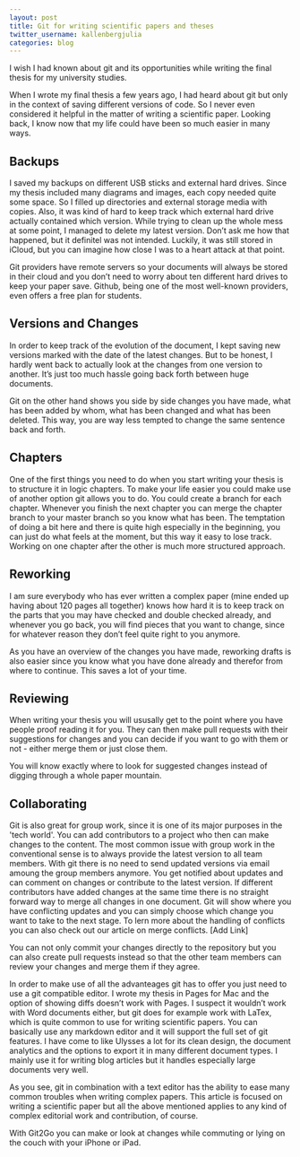 ```yaml
---
layout: post
title: Git for writing scientific papers and theses
twitter_username: kallenbergjulia
categories: blog
---
```


I wish I had known about git and its opportunities while writing the final thesis for my university studies.

When I wrote my final thesis a few years ago, I had heard about git but only in the context of saving different versions of code. So I never even considered it helpful in the matter of writing a scientific paper. Looking back, I know now that my life could have been so much easier in many ways.

## Backups

I saved my backups on different USB sticks and external hard drives. Since my thesis included many diagrams and images, each copy needed quite some space. So I filled up directories and external storage media with copies.
Also, it was kind of hard to keep track which external hard drive actually contained which version. While trying to clean up the whole mess at some point, I managed to delete my latest version. Don’t ask me how that happened, but it definitel was not intended. Luckily, it was still stored in iCloud, but you can imagine how close I was to a heart attack at that point.

Git providers have remote servers so your documents will always be stored in their cloud and you don’t need to worry about ten different hard drives to keep your paper save. Github, being one of the most well-known providers, even offers a free plan for students.

## Versions and Changes

In order to keep track of the evolution of the document, I kept saving new versions marked with the date of the latest changes. But to be honest, I hardly went back to actually look at the changes from one version to another. It’s just too much hassle going back forth between huge documents.

Git on the other hand shows you side by side changes you have made, what has been added by whom, what has been changed and what has been deleted. This way, you are way less tempted to change the same sentence back and forth. 

## Chapters

One of the first things you need to do when you start writing your thesis is to structure it in logic chapters. To make your life easier you could make use of another option git allows you to do. You could create a branch for each chapter. Whenever you finish the next chapter you can merge the chapter branch to your master branch so you know what has been. The temptation of doing a bit here and there is quite high especially in the beginning, you can just do what feels at the moment, but this way it easy to lose track. Working on one chapter after the other is much more structured approach.

## Reworking

I am sure everybody who has ever written a complex paper (mine ended up having about 120 pages all together) knows how hard it is to keep track on the parts that you may have checked and double checked already, and whenever you go back, you will find pieces that you want to change, since for whatever reason they don’t feel quite right to you anymore. 

As you have an overview of the changes you have made, reworking drafts is also easier since you know what you have done already and therefor from where to continue. This saves a lot of your time.

## Reviewing

When writing your thesis you will ususally get to the point where you have people proof reading it for you. They can then make pull requests with their suggestions for changes and you can decide if you want to go with them or not - either merge them or just close them.

You will know exactly where to look for suggested changes instead of digging through a whole paper mountain.

## Collaborating

Git is also great for group work, since it is one of its major purposes in the 'tech world'. You can add contributors to a project who then can make changes to the content. The most common issue with group work in the conventional sense is to always provide the latest version to all team members. 
With git there is no need to send updated versions via email amoung the group members anymore. You get notified about updates and can comment on changes or contribute to the latest version. 
If different contributors have added changes at the same time there is no straight forward way to merge all changes in one document. Git will show where you have conflicting updates and you can simply choose which change you want to take to the next stage.
To lern more about the handling of conflicts you can also check out our article on merge conflicts. [Add Link]

You can not only commit your changes directly to the repository but you can also create pull requests instead so that the other team members can review your changes and merge them if they agree.

In order to make use of all the advanteages git has to offer you just need to use a git compatible editor.
I wrote my thesis in Pages for Mac and the option of showing diffs doesn’t work with Pages. I suspect it wouldn’t work with Word documents either, but git does for example work with LaTex, which is quite common to use for writing scientific papers.
You can basically use any markdown editor and it will support the full set of git features. 
I have come to like Ulysses a lot for its clean design, the document analytics and the options to export it in many different document types. I mainly use it for writing blog articles but it handles especially large documents very well.

As you see, git in combination with a text editor has the ability to ease many common troubles when writing complex papers.
This article is focused on writing a scientific paper but all the above mentioned applies to any kind of complex editorial work and contribution, of course.

With Git2Go you can make or look at changes while commuting or lying on the couch with your iPhone or iPad.

